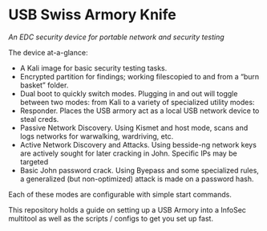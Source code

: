# USB Swiss Armory Knife
*An EDC security device for portable network and security testing*

The device at-a-glance:
* A Kali image for basic security testing tasks.
* Encrypted partition for findings; working filescopied  to and from a “burn basket” folder.
* Dual boot to quickly switch modes. Plugging in and out will toggle between two modes: from Kali to a variety of specialized utility modes:
* Responder. Places the USB armory act as a local USB network device to steal creds.
* Passive Network Discovery. Using Kismet and host mode, scans and logs networks for warwalking, wardriving, etc.
* Active Network Discovery and Attacks. Using besside-ng network keys are actively sought for later cracking in John. Specific IPs may be targeted
* Basic John password crack. Using Byepass and some specialized rules, a generalized (but non-optimized) attack is made on a password hash. 

Each of these modes are configurable with simple start commands.

This repository holds a guide on setting up a USB Armory into a InfoSec multitool as well as the scripts / configs to get you set up fast.

